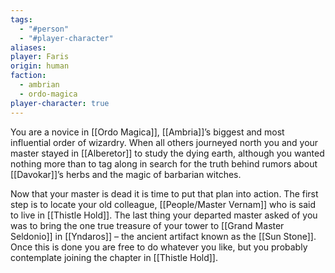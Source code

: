 ```yaml
---
tags:
  - "#person"
  - "#player-character"
aliases: 
player: Faris
origin: human
faction:
  - ambrian
  - ordo-magica
player-character: true
---
```


You are a novice in [[Ordo Magica]], [[Ambria]]’s biggest and most influential order of wizardry. When all others journeyed north you and your master stayed in [[Alberetor]] to study the dying earth, although you wanted nothing more than to tag along in search for the truth behind rumors about [[Davokar]]’s herbs and the magic of barbarian witches.

Now that your master is dead it is time to put that plan into action. The first step is to locate your old colleague, [[People/Master Vernam]] who is said to live in [[Thistle Hold]]. The last thing your departed master asked of you was to bring the one true treasure of your tower to [[Grand Master Seldonio]] in [[Yndaros]] – the ancient artifact known as the [[Sun Stone]]. Once this is done you are free to do whatever you like, but you probably contemplate joining the chapter in [[Thistle Hold]]. 